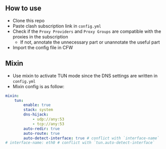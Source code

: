 ## How to use
* Clone this repo
* Paste clash subscription link in `config.yml`
* Check if the `Proxy Providers` and `Proxy Groups` are compatible with the proxies in the subscription
  * If not, annotate the unnecessary part or unannotate the useful part
* Import the config file in CFW

## Mixin
* Use mixin to activate TUN mode since the DNS settings are written in `config.yml`
* Mixin config is as follow: 
```yml
mixin:
    tun:
        enable: true
        stack: system
        dns-hijack:
            - udp://any:53
            - tcp://any:53
        auto-redir: true
        auto-route: true
        auto-detect-interface: true # conflict with `interface-name`
# interface-name: eth0 # conflict with `tun.auto-detect-interface`
```
